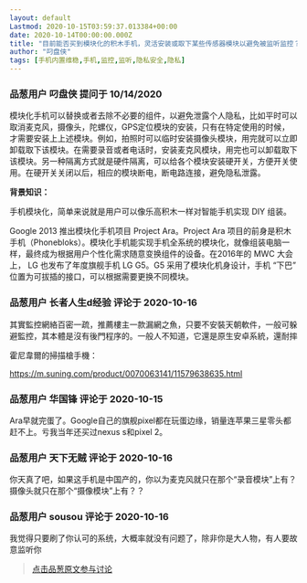 ```yaml
---
layout: default
Lastmod: 2020-10-15T03:59:37.013384+00:00
date: 2020-10-14T00:00:00.000Z
title: "目前能否买到模块化的积木手机，灵活安装或取下某些传感器模块以避免被监听监控？"
author: "叼盘侠"
tags: [手机内置维稳,手机,监控,监听,隐私安全,隐私]
---
```



### 品葱用户 **叼盘侠** 提问于 10/14/2020
    
模块化手机可以替换或者去除不必要的组件，以避免泄露个人隐私，比如平时可以取消麦克风，摄像头，陀螺仪，GPS定位模块的安装，只有在特定使用的时候，才需要安装上上述模块。例如，拍照时可以临时安装摄像头模块，用完就可以立即卸载取下该模块。在需要录音或者电话时，安装麦克风模块，用完也可以卸载取下该模块。另一种隔离方式就是硬件隔离，可以给各个模块安装硬开关，方便开关使用。在硬开关关闭以后，相应的模块断电，断电路连接，避免隐私泄露。  
  
**背景知识：**  
  
手机模块化，简单来说就是用户可以像乐高积木一样对智能手机实现 DIY 组装。  
  
Google 2013 推出模块化手机项目 Project Ara。Project Ara 项目的前身是积木手机（Phonebloks）。模块化手机能实现手机全系统的模块化，就像组装电脑一样，最终成为根据用户个性化需求随意变换组件的设备。在2016年的 MWC 大会上， LG 也发布了年度旗舰手机 LG G5。G5 采用了模块化机身设计，手机 “下巴” 位置为可拔插的接口，可以根据需要更换不同模块。
    
                

### 品葱用户 **长者人生d经验** 评论于 2020-10-16
        
其實監控網絡百密一疏，推薦樓主一款漏網之魚，只要不安裝天朝軟件，一般可躲避監控，其本體是沒有後門程序的。一般人不知道，它還是原生安卓系統，還耐摔  
  
霍尼韋爾的掃描槍手機：  
  
https://m.suning.com/product/0070063141/11579638635.html
        
                

### 品葱用户 **华国锋** 评论于 2020-10-15
        
Ara早就完蛋了。Google自己的旗舰pixel都在玩蛋边缘，销量连苹果三星零头都赶不上。亏我当年还买过nexus s和pixel 2。
        
                

### 品葱用户 **天下无贼** 评论于 2020-10-16
        
你天真了吧，如果这手机是中国产的，你以为麦克风就只在那个“录音模块”上有？摄像头就只在那个“摄像模块”上有？？
        
                

### 品葱用户 **sousou** 评论于 2020-10-16
        
我觉得只要刷了你认可的系统，大概率就没有问题了，除非你是大人物，有人要故意监听你
        
                





> [点击品葱原文参与讨论](https://pincong.rocks/question/32237)

